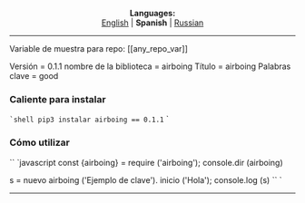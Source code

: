 
<p align="center"><b>Languages:</b><br /><a href="https://github.com/markolofsen/airboing/blob/master/README.md">English</a> | <b>Spanish</b> | <a href="https://github.com/markolofsen/airboing/blob/master/README_ru.md">Russian</a></p>

---

Variable de muestra para repo: [[any_repo_var]]

Versión = 0.1.1
nombre de la biblioteca = airboing
Título = airboing
Palabras clave = good

### Caliente para instalar

`` `shell
pip3 instalar airboing == 0.1.1
`` `
                            

### Cómo utilizar

`` `javascript
const {airboing} = require ('airboing');
console.dir (airboing)

s = nuevo airboing ('Ejemplo de clave'). inicio ('Hola');
console.log (s)
`` `

---

